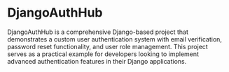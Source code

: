 # DjangoAuthHub
DjangoAuthHub is a comprehensive Django-based project that demonstrates a custom user authentication system with email verification, password reset functionality, and user role management. This project serves as a practical example for developers looking to implement advanced authentication features in their Django applications.
